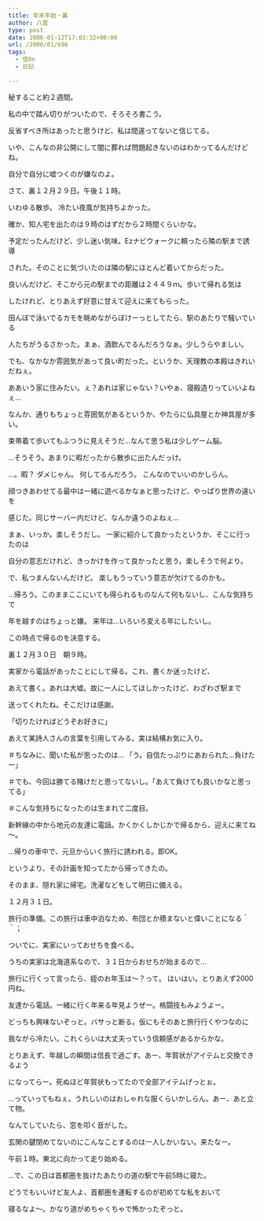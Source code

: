 ```yaml
---
title: 年末年始・裏
author: 八雲
type: post
date: 2006-01-12T17:03:32+00:00
url: /2006/01/696
tags:
  - 信On
  - 日記

---
```

秘すること約２週間。
  
私の中で踏ん切りがついたので、そろそろ書こう。
  
反省すべき所はあったと思うけど、私は間違ってないと信じてる。
  
いや、こんなの非公開にして闇に葬れば問題起きないのはわかってるんだけどね。
  
自分で自分に嘘つくのが嫌なのよ。

さて、裏１２月２９日。午後１１時。
  
いわゆる散歩。 冷たい夜風が気持ちよかった。
  
確か、知人宅を出たのは９時のはずだから２時間くらいかな。
  
予定だったんだけど、少し迷い気味。Ezナビウォークに頼ったら隣の駅まで誘導
  
された。そのことに気づいたのは隣の駅にほとんど着いてからだった。
  
良いんだけど、そこから元の駅までの距離は２４４９ｍ。歩いて帰れる気は
  
したけれど、とりあえず好意に甘えて迎えに来てもらった。
  
田んぼで泳いでるカモを眺めながらぼけーっとしてたら、駅のあたりで騒いでいる
  
人たちがうるさかった。まぁ、酒飲んでるんだろうなぁ。少しうらやましい。

でも、なかなか雰囲気があって良い町だった。というか、天理教の本殿はきれいだねぇ。
  
ああいう家に住みたい。ぇ？あれは家じゃない？いやぁ、寝殿造りっていいよねぇ…
  
なんか、通りもちょっと雰囲気があるというか、やたらに仏具屋とか神具屋が多い。
  
束帯着て歩いてもふつうに見えそうだ…なんて思う私は少しゲーム脳。
  
…そうそう。あまりに暇だったから散歩に出たんだっけ。
  
…。暇？ ダメじゃん。 何してるんだろう。 こんなのでいいのかしらん。
  
顔つきあわせてる最中は一緒に遊べるかなぁと思ったけど、やっぱり世界の違いを
  
感じた。同じサーバー内だけど、なんか違うのよねぇ…
  
まぁ、いっか。楽しそうだし。 一家に紹介して良かったというか、そこに行ったのは
  
自分の意志だけれど、きっかけを作って良かったと思う。楽しそうで何より。
  
で、私つまんないんだけど。 楽しもうっていう意志が欠けてるのかも。
  
…帰ろう。このままここにいても得られるものなんて何もないし、こんな気持ちで
  
年を越すのはちょっと嫌。 来年は…いろいろ変える年にしたいし。
  
この時点で帰るのを決意する。

裏１２月３０日　朝９時。
  
実家から電話があったことにして帰る。これ、書くか迷ったけど、
  
あえて書く。あれは大嘘。故に一人にしてほしかったけど、わざわざ駅まで
  
送ってくれたね。そこだけは感謝。
  
「切りたければどうぞお好きに」
  
あえて某詩人さんの言葉を引用してみる。実は結構お気に入り。
  
＃ちなみに、聞いた私が思ったのは… 「う。自信たっぷりにあおられた…負けたー」
  
＃でも、今回は勝てる賭けだと思ってないし。「あえて負けても良いかなと思ってる」
  
＃こんな気持ちになったのは生まれて二度目。

新幹線の中から地元の友達に電話。かくかくしかじかで帰るから、迎えに来てね～。
  
…帰りの車中で、元旦からいく旅行に誘われる。即OK。
  
というより、その計画を知ってたから帰ってきたの。
  
そのまま、隠れ家に帰宅。洗濯などをして明日に備える。

１２月３１日。
  
旅行の準備。この旅行は車中泊なため、布団とか積まないと偉いことになる＾＾；
  
ついでに、実家にいっておせちを食べる。
  
うちの実家は北海道系なので、３１日からおせちが始まるので…
  
旅行に行くって言ったら、姪のお年玉は～？って。 はいはい。とりあえず2000円ね。
  
友達から電話。一緒に行く年来る年見ようぜー。格闘技もみようよー。
  
どっちも興味ないぞっと。バサっと断る。仮にもそのあと旅行行くやつなのに
  
我ながら冷たい。これくらいは大丈夫っていう信頼感があるからかな。
  
とりあえず、年越しの瞬間は信長で過ごす。あー、年賀状がアイテムと交換できるよう
  
になってらー。死ぬほど年賀状もってたので全部アイテムげっとぉ。
  
…っていってもねぇ。うれしいのはおしゃれな服くらいかしらん。あー、あと立て物。
  
なんてしていたら、窓を叩く音がした。
  
玄関の鍵閉めてないのにこんなことするのは一人しかいない。来たなー。
  
午前１時。東北に向かって走り始める。

…で、この日は首都圏を抜けたあたりの道の駅で午前5時に寝た。
  
どうでもいいけど友人よ、首都圏を運転するのが初めてな私をおいて
  
寝るなよ～。かなり道がめちゃくちゃで怖かったぞっと。
